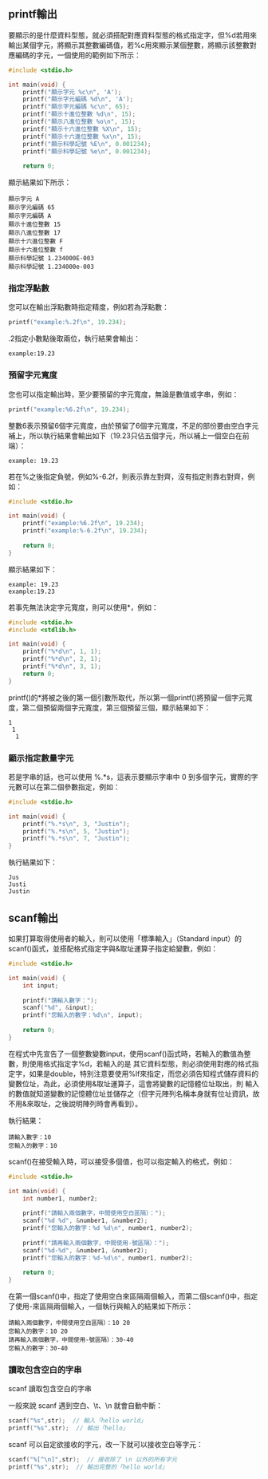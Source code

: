## printf輸出
要顯示的是什麼資料型態，就必須搭配對應資料型態的格式指定字，但%d若用來輸出某個字元，將顯示其整數編碼值，若%c用來顯示某個整數，將顯示該整數對應編碼的字元，一個使用的範例如下所示：
```c
#include <stdio.h>

int main(void) {
    printf("顯示字元 %c\n", 'A');
    printf("顯示字元編碼 %d\n", 'A');
    printf("顯示字元編碼 %c\n", 65);    
    printf("顯示十進位整數 %d\n", 15);
    printf("顯示八進位整數 %o\n", 15);
    printf("顯示十六進位整數 %X\n", 15);
    printf("顯示十六進位整數 %x\n", 15);    
    printf("顯示科學記號 %E\n", 0.001234);    
    printf("顯示科學記號 %e\n", 0.001234);    
   
    return 0;
```
顯示結果如下所示：
```
顯示字元 A
顯示字元編碼 65
顯示字元編碼 A
顯示十進位整數 15
顯示八進位整數 17
顯示十六進位整數 F
顯示十六進位整數 f
顯示科學記號 1.234000E-003
顯示科學記號 1.234000e-003
```
### 指定浮點數
您可以在輸出浮點數時指定精度，例如若為浮點數：
```c
printf("example:%.2f\n", 19.234);
```
.2指定小數點後取兩位，執行結果會輸出：
```
example:19.23
```
### 預留字元寬度
您也可以指定輸出時，至少要預留的字元寬度，無論是數值或字串，例如：
```c
printf("example:%6.2f\n", 19.234);
```
整數6表示預留6個字元寬度，由於預留了6個字元寬度，不足的部份要由空白字元補上，所以執行結果會輸出如下（19.23只佔五個字元，所以補上一個空白在前端）：
```
example: 19.23
```
若在%之後指定負號，例如%-6.2f，則表示靠左對齊，沒有指定則靠右對齊，例如：
```c
#include <stdio.h>

int main(void) {
    printf("example:%6.2f\n", 19.234);
    printf("example:%-6.2f\n", 19.234);
    
    return 0;
}
```
顯示結果如下：
```
example: 19.23
example:19.23
```
若事先無法決定字元寬度，則可以使用*，例如：
```c
#include <stdio.h>
#include <stdlib.h>

int main(void) {
    printf("%*d\n", 1, 1);
    printf("%*d\n", 2, 1);
    printf("%*d\n", 3, 1);
    return 0;
}
```
printf()的*將被之後的第一個引數所取代，所以第一個printf()將預留一個字元寬度，第二個預留兩個字元寬度，第三個預留三個，顯示結果如下：
```
1
 1
  1
 ```
 ### 顯示指定數量字元
若是字串的話，也可以使用 %.*s，這表示要顯示字串中 0 到多個字元，實際的字元數可以在第二個參數指定，例如：
```c
#include <stdio.h>

int main(void) {
    printf("%.*s\n", 3, "Justin");
    printf("%.*s\n", 5, "Justin");
    printf("%.*s\n", 7, "Justin");
}
```
執行結果如下：
```
Jus
Justi
Justin
```
## scanf輸出
如果打算取得使用者的輸入，則可以使用「標準輸入」（Standard input）的scanf()函式，並搭配格式指定字與&取址運算子指定給變數，例如： 
```c
#include <stdio.h>

int main(void) {
    int input;
    
    printf("請輸入數字：");
    scanf("%d", &input);
    printf("您輸入的數字：%d\n", input);
    
    return 0;
}
```
在程式中先宣告了一個整數變數input，使用scanf()函式時，若輸入的數值為整數，則使用格式指定字%d，若輸入的是 其它資料型態，則必須使用對應的格式指定字，如果是double，特別注意要使用%lf來指定，而您必須告知程式儲存資料的變數位址，為此，必須使用&取址運算子，這會將變數的記憶體位址取出，則 輸入的數值就知道變數的記憶體位址並儲存之（但字元陣列名稱本身就有位址資訊，故不用&來取址，之後說明陣列時會再看到）。

執行結果：
```
請輸入數字：10
您輸入的數字：10
```
scanf()在接受輸入時，可以接受多個值，也可以指定輸入的格式，例如：
```c
#include <stdio.h>

int main(void) {
    int number1, number2;
    
    printf("請輸入兩個數字，中間使用空白區隔）：");
    scanf("%d %d", &number1, &number2);
    printf("您輸入的數字：%d %d\n", number1, number2);
    
    printf("請再輸入兩個數字，中間使用-號區隔）：");
    scanf("%d-%d", &number1, &number2);
    printf("您輸入的數字：%d-%d\n", number1, number2);
    
    return 0;
}
```
在第一個scanf()中，指定了使用空白來區隔兩個輸入，而第二個scanf()中，指定了使用-來區隔兩個輸入，一個執行與輸入的結果如下所示：
```
請輸入兩個數字，中間使用空白區隔）：10 20
您輸入的數字：10 20
請再輸入兩個數字，中間使用-號區隔）：30-40
您輸入的數字：30-40
```
### 讀取包含空白的字串
scanf 讀取包含空白的字串

一般來說 scanf 遇到空白、\t、\n 就會自動中斷：
```c
scanf("%s",str);  // 輸入「hello world」
printf("%s",str);  // 輸出「hello」
```
scanf 可以自定欲接收的字元，改一下就可以接收空白等字元：
```c
scanf("%[^\n]",str);  // 接收除了 \n 以外的所有字元
printf("%s",str);  // 輸出完整的「hello world」
```
